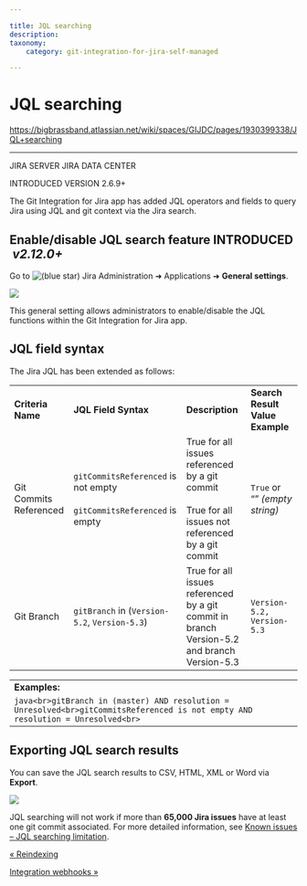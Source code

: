 ```yaml
---

title: JQL searching
description:
taxonomy:
    category: git-integration-for-jira-self-managed

---
```


# JQL searching

<https://bigbrassband.atlassian.net/wiki/spaces/GIJDC/pages/1930399338/JQL+searching>

* * *

JIRA SERVER JIRA DATA CENTER

INTRODUCED VERSION 2.6.9+

The Git Integration for Jira app has added JQL operators and fields to query Jira using JQL and git context via the Jira search.

## Enable/disable JQL search feature INTRODUCED  _v2.12.0+_

Go to ![(blue star)](/wiki/s/-1639011364/6452/8b4898d3c114827e64ec143b4fa79bb76a6cfa5b/_/images/icons/emoticons/star_blue.png) Jira Administration ➜ Applications ➜ **General settings**.

![](https://bigbrassband.atlassian.net/wiki/download/thumbnails/1930399338/gitserver-gencfg-jql-search-loc2.png?version=1&modificationDate=1630642933115&cacheVersion=1&api=v2&width=680&height=613)

This general setting allows administrators to enable/disable the JQL functions within the Git Integration for Jira app.

## JQL field syntax

The Jira JQL has been extended as follows:

|     |     |     |     |
| --- | --- | --- | --- |
| **Criteria Name** | **JQL Field Syntax** | **Description** | **Search Result Value Example** |
| Git Commits Referenced | `gitCommitsReferenced` is not empty<br><br>`gitCommitsReferenced` is empty | True for all issues referenced by a git commit<br><br>True for all issues not referenced by a git commit | `True` or “” _(empty string)_ |
| Git Branch | `gitBranch` in (`Version-5.2`, `Version-5.3`) | True for all issues referenced by a git commit in branch Version-5.2 and branch Version-5.3 | `Version-5.2,` `Version-5.3` |

|     |
| --- |
| **Examples:** |
| ```java<br>gitBranch in (master) AND resolution = Unresolved<br>gitCommitsReferenced is not empty AND resolution = Unresolved<br>``` |

## Exporting JQL search results

You can save the JQL search results to CSV, HTML, XML or Word via **Export**.

![](https://bigbrassband.atlassian.net/wiki/download/attachments/1930399338/jql-search-export-context.png?version=1&modificationDate=1630642932417&cacheVersion=1&api=v2)

JQL searching will not work if more than **65,000 Jira issues** have at least one git commit associated. For more detailed information, see [Known issues – JQL searching limitation](https://bigbrassband.atlassian.net/wiki/spaces/GIJDC/pages/591888396/Known+Issues#JQL-Searching-Limitation).

[« Reindexing](/wiki/spaces/GIJDC/pages/1930399289/Reindexing)

[Integration webhooks »](/wiki/spaces/GIJDC/pages/1930399378/Integration+webhooks)